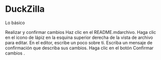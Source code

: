 # DuckZilla
Lo básico

Realizar y confirmar cambios
Haz clic en el README.mdarchivo.
Haga clic en el  icono de lápiz en la esquina superior derecha de la vista de archivo para editar.
En el editor, escribe un poco sobre ti.
Escriba un mensaje de confirmación que describa sus cambios.
Haga clic en el botón Confirmar cambios .
